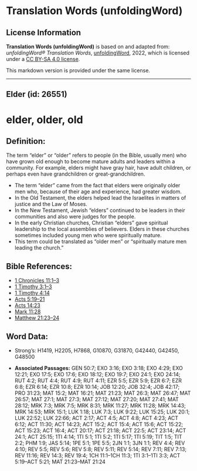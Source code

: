 # Translation Words (unfoldingWord)

## License Information

**Translation Words (unfoldingWord)** is based on and adapted from: _unfoldingWord® Translation Words_, [unfoldingWord](https://unfoldingword.org/utw), 2022, which is licensed under a [CC BY-SA 4.0 license](https://creativecommons.org/licenses/by-sa/4.0/legalcode.en).

This markdown version is provided under the same license.



--------------------------------

## Elder (id: 26551)

elder, older, old
=================

Definition:
-----------

The term “elder” or “older” refers to people (in the Bible, usually men) who have grown old enough to become mature adults and leaders within a community. For example, elders might have gray hair, have adult children, or perhaps even have grandchildren or great\-grandchildren.

* The term “elder” came from the fact that elders were originally older men who, because of their age and experience, had greater wisdom.
* In the Old Testament, the elders helped lead the Israelites in matters of justice and the Law of Moses.
* In the New Testament, Jewish “elders” continued to be leaders in their communities and also were judges for the people.
* In the early Christian churches, Christian “elders” gave spiritual leadership to the local assemblies of believers. Elders in these churches sometimes included young men who were spiritually mature.
* This term could be translated as “older men” or “spiritually mature men leading the church.”

Bible References:
-----------------

* [1 Chronicles 11:1–3](https://ref.ly/1Chr11:1-1Chr11:3)
* [1 Timothy 3:1–3](https://ref.ly/1Tim3:1-1Tim3:3)
* [1 Timothy 4:14](https://ref.ly/1Tim4:14)
* [Acts 5:19–21](https://ref.ly/Acts5:19-Acts5:21)
* [Acts 14:23](https://ref.ly/Acts14:23)
* [Mark 11:28](https://ref.ly/Mark11:28)
* [Matthew 21:23–24](https://ref.ly/Matt21:23-Matt21:24)

Word Data:
----------

* Strong’s: H1419, H2205, H7868, G10870, G31870, G42440, G42450, G48500

* **Associated Passages:** GEN 50:7; EXO 3:16; EXO 3:18; EXO 4:29; EXO 12:21; EXO 17:5; EXO 17:6; EXO 18:12; EXO 19:7; EXO 24:1; EXO 24:14; RUT 4:2; RUT 4:4; RUT 4:9; RUT 4:11; EZR 5:5; EZR 5:9; EZR 6:7; EZR 6:8; EZR 6:14; EZR 10:8; EZR 10:14; JOB 12:20; JOB 32:4; JOB 42:17; PRO 31:23; MAT 15:2; MAT 16:21; MAT 21:23; MAT 26:3; MAT 26:47; MAT 26:57; MAT 27:1; MAT 27:3; MAT 27:12; MAT 27:20; MAT 27:41; MAT 28:12; MRK 7:3; MRK 7:5; MRK 8:31; MRK 11:27; MRK 11:28; MRK 14:43; MRK 14:53; MRK 15:1; LUK 1:18; LUK 7:3; LUK 9:22; LUK 15:25; LUK 20:1; LUK 22:52; LUK 22:66; ACT 2:17; ACT 4:5; ACT 4:8; ACT 4:23; ACT 6:12; ACT 11:30; ACT 14:23; ACT 15:2; ACT 15:4; ACT 15:6; ACT 15:22; ACT 15:23; ACT 16:4; ACT 20:17; ACT 21:18; ACT 22:5; ACT 23:14; ACT 24:1; ACT 25:15; 1TI 4:14; 1TI 5:1; 1TI 5:2; 1TI 5:17; 1TI 5:19; TIT 1:5; TIT 2:2; PHM 1:9; JAS 5:14; 1PE 5:1; 1PE 5:5; 2JN 1:1; 3JN 1:1; REV 4:4; REV 4:10; REV 5:5; REV 5:6; REV 5:8; REV 5:11; REV 5:14; REV 7:11; REV 7:13; REV 11:16; REV 14:3; REV 19:4; 1CH 11:1–1CH 11:3; 1TI 3:1–1TI 3:3; ACT 5:19–ACT 5:21; MAT 21:23–MAT 21:24

